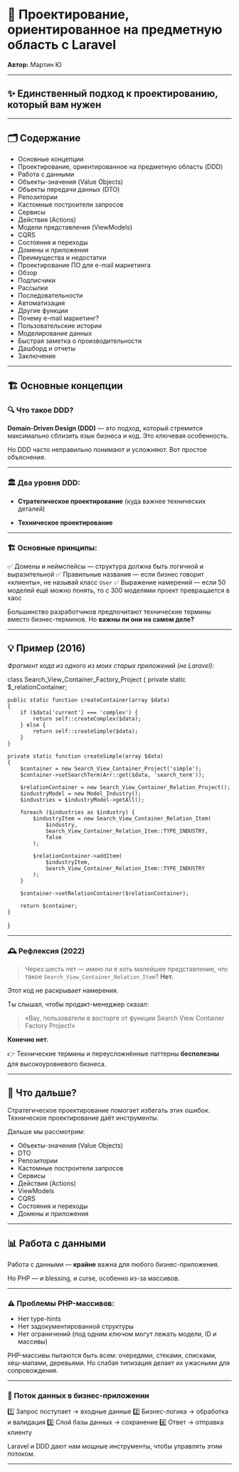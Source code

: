 # 📘 Проектирование, ориентированное на предметную область с Laravel

**Автор:** Мартин Ю

---

## ✨ Единственный подход к проектированию, который вам нужен

---

## 🗂 Содержание

* Основные концепции
* Проектирование, ориентированное на предметную область (DDD)
* Работа с данными
* Объекты-значения (Value Objects)
* Объекты передачи данных (DTO)
* Репозитории
* Кастомные построители запросов
* Сервисы
* Действия (Actions)
* Модели представления (ViewModels)
* CQRS
* Состояния и переходы
* Домены и приложения
* Преимущества и недостатки
* Проектирование ПО для e-mail маркетинга
* Обзор
* Подписчики
* Рассылки
* Последовательности
* Автоматизация
* Другие функции
* Почему e-mail маркетинг?
* Пользовательские истории
* Моделирование данных
* Быстрая заметка о производительности
* Дашборд и отчеты
* Заключение

---

## 🏗 Основные концепции

### 🔍 Что такое DDD?

**Domain-Driven Design (DDD)** — это подход, который стремится максимально сблизить язык бизнеса и код.
Это ключевая особенность.

Но DDD часто неправильно понимают и усложняют. Вот простое объяснение.

---

### 🏛 Два уровня DDD:

* **Стратегическое проектирование**
  (куда важнее технических деталей)

* **Техническое проектирование**

---

### 🏗 Основные принципы:

✅ Домены и неймспейсы — структура должна быть логичной и выразительной
✅ Правильные названия — если бизнес говорит «клиенты», не называй класс `User`
✅ Выражение намерений — если 50 моделей ещё можно понять, то с 300 моделями проект превращается в хаос

Большинство разработчиков предпочитают технические термины вместо бизнес-терминов.
Но **важны ли они на самом деле?**

---

## 💡 Пример (2016)

*Фрагмент кода из одного из моих старых приложений (не Laravel):*

class Search\_View\_Container\_Factory\_Project
{
private static $\_relationContainer;

```
public static function createContainer(array $data)  
{  
    if ($data['current'] === 'complex') {  
        return self::createComplex($data);  
    } else {  
        return self::createSimple($data);  
    }  
}

private static function createSimple(array $data)  
{  
    $container = new Search_View_Container_Project('simple');  
    $container->setSearchTerm(Arr::get($data, 'search_term'));

    $relationContainer = new Search_View_Container_Relation_Project();  
    $industryModel = new Model_Industry();  
    $industries = $industryModel->getAll();

    foreach ($industries as $industry) {  
        $industryItem = new Search_View_Container_Relation_Item(  
            $industry,  
            Search_View_Container_Relation_Item::TYPE_INDUSTRY,  
            false  
        );

        $relationContainer->addItem(  
            $industryItem,  
            Search_View_Container_Relation_Item::TYPE_INDUSTRY  
        );  
    }

    $container->setRelationContainer($relationContainer);

    return $container;  
}  
```

}

---

### 🕰 Рефлексия (2022)

> Через шесть лет — имею ли я хоть малейшее представление, что такое `Search_View_Container_Relation_Item`?
> **Нет.**

Этот код не раскрывает намерения.

Ты слышал, чтобы продакт-менеджер сказал:

> «Вау, пользователи в восторге от функции Search View Container Factory Project!»

**Конечно нет.**

👉 Технические термины и переусложнённые паттерны **бесполезны** для высокоуровневого бизнеса.

---

## 🚀 Что дальше?

Стратегическое проектирование помогает избегать этих ошибок.
Техническое проектирование даёт инструменты.

Дальше мы рассмотрим:

* Объекты-значения (Value Objects)
* DTO
* Репозитории
* Кастомные построители запросов
* Сервисы
* Действия (Actions)
* ViewModels
* CQRS
* Состояния и переходы
* Домены и приложения

---

## 📊 Работа с данными

Работа с данными — **крайне** важна для любого бизнес-приложения.

Но PHP — и blessing, и curse, особенно из-за массивов.

---

### ⚠ Проблемы PHP-массивов:

* Нет type-hints
* Нет задокументированной структуры
* Нет ограничений (под одним ключом могут лежать модели, ID и массивы)

PHP-массивы пытаются быть всем: очередями, стеками, списками, хеш-мапами, деревьями.
Но слабая типизация делает их ужасными для сопровождения.

---

### 🔄 Поток данных в бизнес-приложении

1️⃣ Запрос поступает → входные данные
2️⃣ Бизнес-логика → обработка и валидация
3️⃣ Слой базы данных → сохранение
4️⃣ Ответ → отправка клиенту

Laravel и DDD дают нам мощные инструменты, чтобы управлять этим потоком.

---
